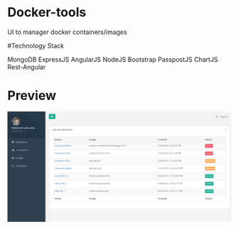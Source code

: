 # Docker-tools
UI to manager docker containers/images

#Technology Stack

MongoDB
ExpressJS
AngularJS
NodeJS
Bootstrap
PasspostJS
ChartJS
Rest-Angular

# Preview

![Alt text](screenshot.png "Optional title")
